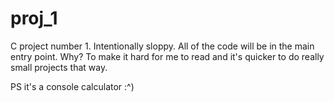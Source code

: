 # proj_1
C project number 1. Intentionally sloppy.
All of the code will be in the main entry point. Why? To make it hard for me to read and it's
quicker to do really small projects that way.

PS it's a console calculator :^)